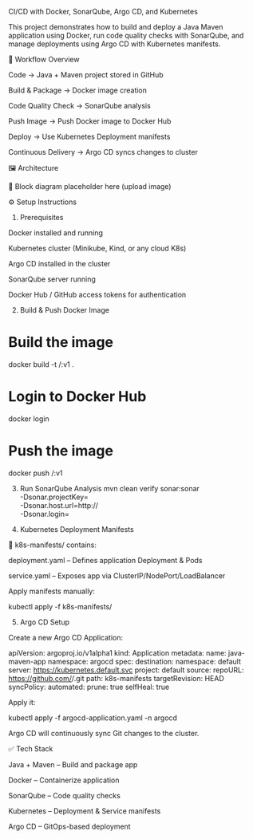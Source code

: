 CI/CD with Docker, SonarQube, Argo CD, and Kubernetes

This project demonstrates how to build and deploy a Java Maven application using Docker, run code quality checks with SonarQube, and manage deployments using Argo CD with Kubernetes manifests.

🚀 Workflow Overview

Code → Java + Maven project stored in GitHub

Build & Package → Docker image creation

Code Quality Check → SonarQube analysis

Push Image → Push Docker image to Docker Hub

Deploy → Use Kubernetes Deployment manifests

Continuous Delivery → Argo CD syncs changes to cluster

🖼️ Architecture

📌 Block diagram placeholder here (upload image)

⚙️ Setup Instructions
1. Prerequisites

Docker installed and running

Kubernetes cluster (Minikube, Kind, or any cloud K8s)

Argo CD installed in the cluster

SonarQube server running

Docker Hub / GitHub access tokens for authentication

2. Build & Push Docker Image
# Build the image
docker build -t <dockerhub-username>/<app-name>:v1 .

# Login to Docker Hub
docker login

# Push the image
docker push <dockerhub-username>/<app-name>:v1

3. Run SonarQube Analysis
mvn clean verify sonar:sonar \
  -Dsonar.projectKey=<project-key> \
  -Dsonar.host.url=http://<sonarqube-url> \
  -Dsonar.login=<sonarqube-token>

4. Kubernetes Deployment Manifests

📂 k8s-manifests/ contains:

deployment.yaml – Defines application Deployment & Pods

service.yaml – Exposes app via ClusterIP/NodePort/LoadBalancer

Apply manifests manually:

kubectl apply -f k8s-manifests/

5. Argo CD Setup

Create a new Argo CD Application:

apiVersion: argoproj.io/v1alpha1
kind: Application
metadata:
  name: java-maven-app
  namespace: argocd
spec:
  destination:
    namespace: default
    server: https://kubernetes.default.svc
  project: default
  source:
    repoURL: https://github.com/<your-username>/<repo-name>.git
    path: k8s-manifests
    targetRevision: HEAD
  syncPolicy:
    automated:
      prune: true
      selfHeal: true


Apply it:

kubectl apply -f argocd-application.yaml -n argocd


Argo CD will continuously sync Git changes to the cluster.

✅ Tech Stack

Java + Maven – Build and package app

Docker – Containerize application

SonarQube – Code quality checks

Kubernetes – Deployment & Service manifests

Argo CD – GitOps-based deployment